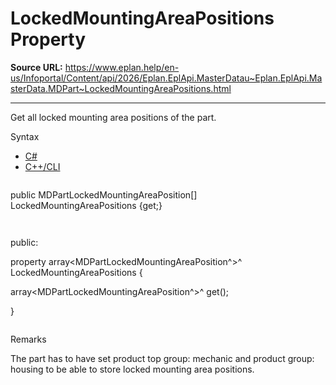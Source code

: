 # LockedMountingAreaPositions Property

**Source URL:** https://www.eplan.help/en-us/Infoportal/Content/api/2026/Eplan.EplApi.MasterDatau~Eplan.EplApi.MasterData.MDPart~LockedMountingAreaPositions.html

---

Get all locked mounting area positions of the part.

Syntax

- [C#](#i-syntax-CS)
- [C++/CLI](#i-syntax-CPP2005)

```
```
public MDPartLockedMountingAreaPosition[] LockedMountingAreaPositions {get;}
```
```

```
```
public:

property array<MDPartLockedMountingAreaPosition^>^ LockedMountingAreaPositions {

   array<MDPartLockedMountingAreaPosition^>^ get();

}
```
```

Remarks

The part has to have set product top group: mechanic and product group: housing to be able to store locked mounting area positions.
